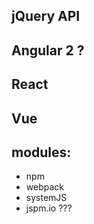 ## jQuery API

## Angular 2 ?

## React

## Vue

## modules:

- npm
- webpack
- systemJS
- jspm.io ???
